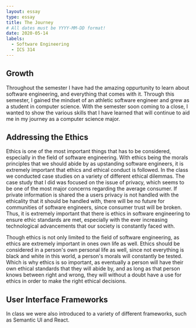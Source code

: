 ```yaml
---
layout: essay
type: essay
title: The Journey
# All dates must be YYYY-MM-DD format!
date: 2020-05-14
labels:
  - Software Engineering
  - ICS 314
---
```


## Growth

Throughout the semester I have had the amazing oppurtunity to learn about software engineering, and everything that comes with it. Through this semester, I gained the mindset of an athletic software engineer and grew as a student in computer science. With the semester soon coming to a close, I wanted to show the various skills that I have learned that will continue to aid me in my journey as a computer science major. 

## Addressing the Ethics

Ethics is one of the most important things that has to be considered, especially in the field of software engineering. With ethics being the morals principles that we should abide by as upstanding software engineers, it is extremely important that ethics and ethical conduct is followed. In the class we conducted case studies on a variety of different ethical dilemmas. The case study that I did was focused on the issue of privacy, which seems to be one of the most major concerns regarding the average consumer. If private information is shared the a users privacy is not handled with the ethicality that it should be handled with, there will be no future for communities of software engineers, since consumer trust will be broken. Thus, it is extremely important that there is ethics in software engineering to ensure ethic standards are met, especially with the ever increasing technological advancements that our society is constantly faced with.

Though ethics is not only limited to the field of software engineering, as ethics are extremely important in ones own life as well. Ethics should be considered in a person's own personal life as well, since not everything is black and white in this world, a person's morals will constantly be tested. Which is why ethics is so important, as eventually a person will have their own ethical standards that they will abide by, and as long as that person knows between right and wrong, they will without a doubt have a use for ethics in order to make the right ethical decisions.

## User Interface Frameworks

In class we were also introduced to a variety of different frameworks, such as Semantic UI and React. 
